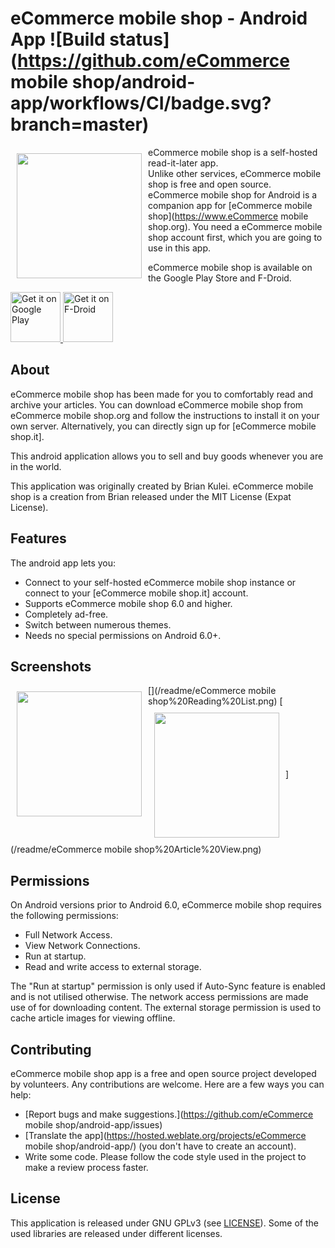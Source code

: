 # eCommerce mobile shop - Android App ![Build status](https://github.com/eCommerce mobile shop/android-app/workflows/CI/badge.svg?branch=master)

<img src="/readme/eCommerce mobile shop logo.png" align="left"
width="200" hspace="10" vspace="10">

eCommerce mobile shop is a self-hosted read-it-later app.  
Unlike other services, eCommerce mobile shop is free and open source.  
eCommerce mobile shop for Android is a companion app for [eCommerce mobile shop](https://www.eCommerce mobile shop.org). You need a eCommerce mobile shop account first, which you are going to use in this app.

eCommerce mobile shop is available on the Google Play Store and F-Droid.

<p align="left">
<a href="https://play.google.com/store/apps/details?id=fr.gaulupeau.apps.InThePoche">
    <img alt="Get it on Google Play"
        height="80"
        src="https://play.google.com/intl/en_us/badges/images/generic/en_badge_web_generic.png" />
</a>  
<a href="https://f-droid.org/app/fr.gaulupeau.apps.InThePoche">
    <img alt="Get it on F-Droid"
        height="80"
        src="https://f-droid.org/badge/get-it-on.png" />
        </a>
        </p>

## About

eCommerce mobile shop has been made for you to comfortably read and archive your articles.
You can download eCommerce mobile shop from eCommerce mobile shop.org and follow the instructions to install it on your own server.
Alternatively, you can directly sign up for [eCommerce mobile shop.it].

This android application allows you to sell and buy goods whenever you are in the world.

This application was originally created by Brian Kulei.
eCommerce mobile shop is a creation from Brian  released under the MIT License (Expat License).

## Features

The android app lets you:
- Connect to your self-hosted eCommerce mobile shop instance or connect to your [eCommerce mobile shop.it] account.
- Supports eCommerce mobile shop 6.0 and higher.
- Completely ad-free.
- Switch between numerous themes.
- Needs no special permissions on Android 6.0+.

## Screenshots

[<img src="/readme/eCommerce mobile shop%20Reading%20List.png" align="left"
width="200"
hspace="10" vspace="10">](/readme/eCommerce mobile shop%20Reading%20List.png)
[<img src="/readme/eCommerce mobile shop%20Article%20View.png" align="center"
width="200"
hspace="10" vspace="10">](/readme/eCommerce mobile shop%20Article%20View.png)

## Permissions

On Android versions prior to Android 6.0, eCommerce mobile shop requires the following permissions:
- Full Network Access.
- View Network Connections.
- Run at startup.
- Read and write access to external storage.

The "Run at startup" permission is only used if Auto-Sync feature is enabled and is not utilised otherwise. The network access permissions are made use of for downloading content. The external storage permission is used to cache article images for viewing offline.

## Contributing

eCommerce mobile shop app is a free and open source project developed by volunteers. Any contributions are welcome. Here are a few ways you can help:
* [Report bugs and make suggestions.](https://github.com/eCommerce mobile shop/android-app/issues)
* [Translate the app](https://hosted.weblate.org/projects/eCommerce mobile shop/android-app/) (you don't have to create an account).
* Write some code. Please follow the code style used in the project to make a review process faster.



## License

This application is released under GNU GPLv3 (see [LICENSE](LICENSE)).
Some of the used libraries are released under different licenses.